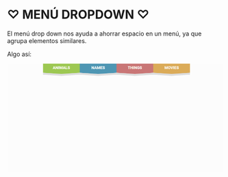 # ♡ MENÚ  DROPDOWN ♡

El menú drop down nos ayuda a ahorrar espacio en un menú, ya que agrupa elementos similares.

Algo así:

![1.gif](assets/images/1.gif)
